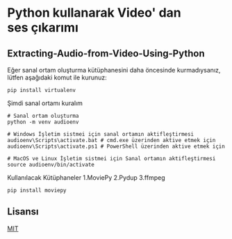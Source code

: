 # Python kullanarak Video' dan ses çıkarımı
## Extracting-Audio-from-Video-Using-Python


Eğer sanal ortam oluşturma kütüphanesini daha öncesinde kurmadıysanız, lütfen aşağıdaki komut ile kurunuz:
```
pip install virtualenv
```

Şimdi sanal ortamı kuralım
```
# Sanal ortam oluşturma
python -m venv audioenv

# Windows İşletim sistmei için sanal ortamın aktifleştirmesi
audioenv\Scripts\activate.bat # cmd.exe üzerinden aktive etmek için
audioenv\Scripts\activate.ps1 # PowerShell üzerinden aktive etmek için

# MacOS ve Linux İşletim sistmei için Sanal ortamın aktifleştirmesi
source audioenv/bin/activate
```

Kullanılacak Kütüphaneler
1.MoviePy
2.Pydup
3.ffmpeg

```
pip install moviepy
```



## Lisansı

[MIT](https://choosealicense.com/licenses/mit/)
